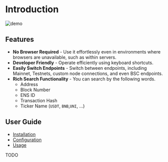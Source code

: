 # Introduction


![demo](../resources/screenshots/demo.gif)

## Features
- **No Browser Required** - Use it effortlessly even in environments where browsers are unavailable, such as within servers.
- **Developer Friendly** - Operate efficiently using keyboard shortcuts.
- **Easily Switch Endpoints** - Switch between endpoints, including Mainnet, Testnets, custom node connections, and even BSC endpoints.
- **Rich Search Functionality** - You can search by the following words.
    - Address
    - Block Number
    - ENS ID
    - Transaction Hash
    - Ticker Name (`USDT`, `BNB`,`UNI`, ...)

## User Guide

- [Installation](guide/installation.md)
- [Configuration](guide/configuration.md)
- [Usage](guide/usage.md)


TODO
